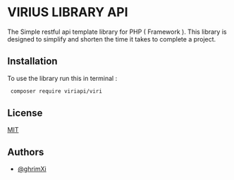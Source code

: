 
# VIRIUS LIBRARY API

The Simple restful api template library for PHP ( Framework ). This library is designed to simplify and shorten the time it takes to complete a project.

## Installation

To use the library run this in terminal :

```bash
 composer require viriapi/viri
```


## License

[MIT](https://github.com/qiraxyz/viriapi/blob/main/LICENSE)


## Authors

- [@ghrimXi](https://www.github.com/qiraxyz)
